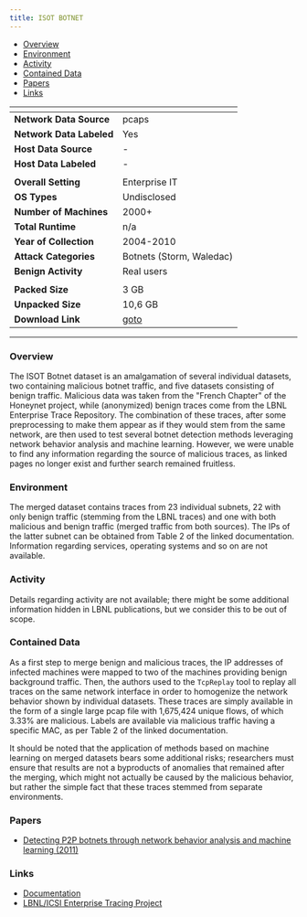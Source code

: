 ```yaml
---
title: ISOT BOTNET
---
```


- [Overview](#overview)
- [Environment](#environment)
- [Activity](#activity)
- [Contained Data](#contained-data)
- [Papers](#papers)
- [Links](#links)

| <!-- -->                 | <!-- -->                                                                       |
|--------------------------|--------------------------------------------------------------------------------|
| **Network Data Source**  | pcaps                                                                          |
| **Network Data Labeled** | Yes                                                                            |
| **Host Data Source**     | -                                                                              |
| **Host Data Labeled**    | -                                                                              |
|                          |                                                                                |
| **Overall Setting**      | Enterprise IT                                                                  |
| **OS Types**             | Undisclosed                                                                    |
| **Number of Machines**   | 2000+                                                                          |
| **Total Runtime**        | n/a                                                                            |
| **Year of Collection**   | 2004-2010                                                                      |
| **Attack Categories**    | Botnets (Storm, Waledac)                                                       |
| **Benign Activity**      | Real users                                                                     |
|                          |                                                                                |
| **Packed Size**          | 3 GB                                                                           |
| **Unpacked Size**        | 10,6 GB                                                                        |
| **Download Link**        | [goto](https://drive.google.com/file/d/1X1zPBJFPHU1ToQbpyd1Is1tJJuz2BeRd/view) |

***

### Overview
The ISOT Botnet dataset is an amalgamation of several individual datasets, two containing malicious botnet traffic, and five datasets consisting of benign traffic.
Malicious data was taken from the "French Chapter" of the Honeynet project, while (anonymized) benign traces come from the LBNL Enterprise Trace Repository.
The combination of these traces, after some preprocessing to make them appear as if they would stem from the same network, are then used to test several botnet detection methods leveraging network behavior analysis and machine learning.
However, we were unable to find any information regarding the source of malicious traces, as linked pages no longer exist and further search remained fruitless.

### Environment
The merged dataset contains traces from 23 individual subnets, 22 with only benign traffic (stemming from the LBNL traces) and one with both malicious and benign traffic (merged traffic from both sources).
The IPs of the latter subnet can be obtained from Table 2 of the linked documentation.
Information regarding services, operating systems and so on are not available.

### Activity
Details regarding activity are not available;
there might be some additional information hidden in LBNL publications, but we consider this to be out of scope.

### Contained Data
As a first step to merge benign and malicious traces, the IP addresses of infected machines were mapped to two of the machines providing benign background traffic.
Then, the authors used to the `TcpReplay` tool to replay all traces on the same network interface in order to homogenize the network behavior shown by individual datasets.
These traces are simply available in the form of a single large pcap file with 1,675,424 unique flows, of which 3.33% are malicious.
Labels are available via malicious traffic having a specific MAC, as per Table 2 of the linked documentation.

It should be noted that the application of methods based on machine learning on merged datasets bears some additional risks;
researchers must ensure that results are not a byproducts of anomalies that remained after the merging, which might not actually be caused by the malicious behavior, but rather the simple fact that these traces stemmed from separate environments.

### Papers
- [Detecting P2P botnets through network behavior analysis and machine learning (2011)](https://doi.org/10.1109/PST.2011.5971980)

### Links
- [Documentation](https://onlineacademiccommunity.uvic.ca/isot/wp-content/uploads/sites/7295/2023/03/ISOT-Dataset-Overview-v0.5.pdf)
- [LBNL/ICSI Enterprise Tracing Project](https://www.icir.org/enterprise-tracing/download.html)